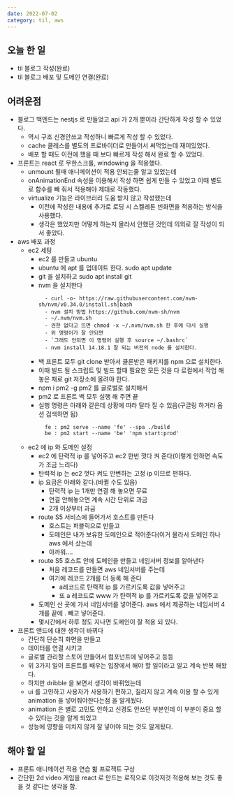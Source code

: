 ```yaml
---
date: 2022-07-02
category: til, aws
---
```


## 오늘 한 일

- til 블로그 작성(완료)
- til 블로그 배포 및 도메인 연결(완료)

## 어려운점

- 블로그 백엔드는 nestjs 로 만들었고 api 가 2개 뿐이라 간단하게 작성 할 수 있었다.
  - 역시 구조 신경안쓰고 작성하니 빠르게 작성 할 수 있었다.
  - cache 클레스를 별도의 프로바이더로 만들어서 써먹었는데 재미있었다.
  - 배포 할 때도 이전에 했을 때 보다 빠르게 작성 해서 완료 할 수 있었다.
- 프론트는 react 로 무한스크롤, windowing 을 적용했다.
  - unmount 될때 애니메이션이 적용 안되는줄 알고 있었는데
  - onAnimationEnd 속성을 이용해서 작성 하면 쉽게 만들 수 있었고 이때 별도로 함수를 빼 줘서 적용해야 제대로 작동했다.
  - virtualize 기능은 라이브러리 도움 받지 않고 작성했는데
    - 이전에 작성한 내용에 추가로 로딩 시 스켈레톤 빈화면을 적용하는 방식을 사용했다.
    - 생각은 했었지만 어떻게 하는지 몰라서 안했던 것인데 의외로 잘 작성이 되서 좋았다.
- aws 배포 과정
  - ec2 세팅
    - ec2 를 만들고 ubuntu
    - ubuntu 에 apt 를 업데이트 한다. sudo apt update
    - git 을 설치하고 sudo apt install git
    - nvm 을 설치한다
      ```
        - curl -o- https://raw.githubusercontent.com/nvm-sh/nvm/v0.34.0/install.sh|bash
        - nvm 설치 방법 https://github.com/nvm-sh/nvm
        - ~/.nvm/nvm.sh
        - 권한 없다고 뜨면 chmod -x ~/.nvm/nvm.sh 한 후에 다시 실행
        - 위 명령어가 잘 안되면
        - `그래도 안되면 이 명령어 실행 후 source ~/.bashrc`
        - nvm install 14.18.1 잘 되는 버전의 node 를 설치한다.
      ```
    - 백 프론트 모두 git clone 받아서 클론받은 패키지를 npm 으로 설치한다.
    - 이때 빌드 될 스크립트 및 빌드 할때 필요한 모든 것을 다 로컬에서 작업 해 놓은 채로 git 저장소에 올려야 한다.
    - npm i pm2 -g pm2 를 글로벌로 설치해서
    - pm2 로 프론트 백 모두 실행 해 주면 끝
    - 실행 명령은 아래와 같은데 상황에 따라 달라 질 수 있음(구글링 하거라 옵션 검색하면 됨)
      ```
        fe : pm2 serve --name 'fe' --spa ./build
        be : pm2 start --name 'be' 'npm start:prod'
      ```
  - ec2 에 ip 와 도메인 설정
    - ec2 에 탄력적 ip 를 넣어주고 ec2 한번 껏다 켜 준다(이렇게 안하면 속도가 조금 느리다)
    - 탄력적 ip 는 ec2 껏다 켜도 안변하는 고정 ip 이므로 편하다.
    - ip 요금은 아래와 같다.(바뀔 수도 있음)
      - 탄력적 ip 는 1개만 연결 해 놓으면 무료
      - 연결 안해놓으면 계속 시간 단위로 과금
      - 2개 이상부터 과금
    - route S5 서비스에 들어가서 호스트를 만든다
      - 호스트는 퍼블릭으로 만들고
      - 도메인은 내가 보유한 도메인으로 적어준다(이거 몰라서 도메인 하나 aws 에서 샀는데
      - 아까워....
    - route S5 호스트 안에 도메인을 만들고 네임서버 정보를 알아낸다
      - 처음 레코드를 만들면 aws 네임서버를 주는데
      - 여기에 레코드 2개를 더 등록 해 준다
        - a레코드로 탄력적 ip 를 가르키도록 값을 넣어주고
        - 또 a 레코드로 www 가 탄력적 ip 를 가르키도록 값을 넣어주고
    - 도메인 산 곳에 가서 네임서버를 넣어준다. aws 에서 제공하는 네임서버 4개를 끝에 . 빼고 넣어준다.
    - 몇시간에서 하루 정도 지나면 도메인이 잘 적용 되 있다.
- 프론트 앤드에 대한 생각이 바뀌다
  - 간단히 단순히 화면을 만들고
  - 데이터를 연결 시키고
  - 글로벌 관리할 스토어 만들어서 컴포넌트에 넣어주고 등등
  - 위 3가지 일이 프론트를 배우는 입장에서 해야 할 일이라고 알고 계속 반복 해왔다.
  - 하지만 dribble 을 보면서 생각이 바뀌었는데
  - ui 를 고민하고 사용자가 사용하기 편하고, 질리지 않고 계속 이용 할 수 있게 animation 을 넣어줘야한다는점 을 알게됬다.
  - animation 은 별로 고민도 안하고 신경도 안쓰던 부분인데 이 부분이 중요 할 수 있다는 것을 알게 되었고
  - 성능에 영향을 미치지 않게 잘 넣어야 되는 것도 알게됬다.

## 해야 할 일

- 프론트 애니메이션 적용 연습 핦 프로젝트 구상
- 간단한 2d video 게임을 react 로 만드는 로직으로 이것저것 적용해 보는 것도 좋을 것 같다는 생각을 함.
